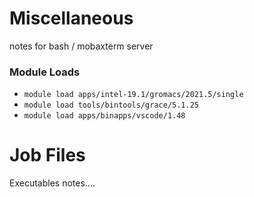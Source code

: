 # Miscellaneous 
notes for bash / mobaxterm server

### Module Loads
* `module load apps/intel-19.1/gromacs/2021.5/single` 
* `module load tools/bintools/grace/5.1.25` 
* `module load apps/binapps/vscode/1.48` 

# Job Files 
Executables notes....
